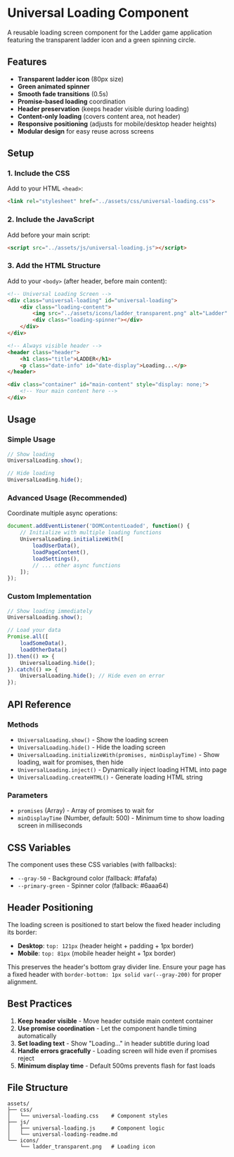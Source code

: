 # Universal Loading Component

A reusable loading screen component for the Ladder game application featuring the transparent ladder icon and a green spinning circle.

## Features

- **Transparent ladder icon** (80px size)
- **Green animated spinner** 
- **Smooth fade transitions** (0.5s)
- **Promise-based loading** coordination
- **Header preservation** (keeps header visible during loading)
- **Content-only loading** (covers content area, not header)
- **Responsive positioning** (adjusts for mobile/desktop header heights)
- **Modular design** for easy reuse across screens

## Setup

### 1. Include the CSS
Add to your HTML `<head>`:
```html
<link rel="stylesheet" href="../assets/css/universal-loading.css">
```

### 2. Include the JavaScript
Add before your main script:
```html
<script src="../assets/js/universal-loading.js"></script>
```

### 3. Add the HTML Structure
Add to your `<body>` (after header, before main content):
```html
<!-- Universal Loading Screen -->
<div class="universal-loading" id="universal-loading">
    <div class="loading-content">
        <img src="../assets/icons/ladder_transparent.png" alt="Ladder" class="loading-ladder-icon">
        <div class="loading-spinner"></div>
    </div>
</div>

<!-- Always visible header -->
<header class="header">
    <h1 class="title">LADDER</h1>
    <p class="date-info" id="date-display">Loading...</p>
</header>

<div class="container" id="main-content" style="display: none;">
    <!-- Your main content here -->
</div>
```

## Usage

### Simple Usage
```javascript
// Show loading
UniversalLoading.show();

// Hide loading
UniversalLoading.hide();
```

### Advanced Usage (Recommended)
Coordinate multiple async operations:
```javascript
document.addEventListener('DOMContentLoaded', function() {
    // Initialize with multiple loading functions
    UniversalLoading.initializeWith([
        loadUserData(),
        loadPageContent(),
        loadSettings(),
        // ... other async functions
    ]);
});
```

### Custom Implementation
```javascript
// Show loading immediately
UniversalLoading.show();

// Load your data
Promise.all([
    loadSomeData(),
    loadOtherData()
]).then(() => {
    UniversalLoading.hide();
}).catch(() => {
    UniversalLoading.hide(); // Hide even on error
});
```

## API Reference

### Methods

- `UniversalLoading.show()` - Show the loading screen
- `UniversalLoading.hide()` - Hide the loading screen  
- `UniversalLoading.initializeWith(promises, minDisplayTime)` - Show loading, wait for promises, then hide
- `UniversalLoading.inject()` - Dynamically inject loading HTML into page
- `UniversalLoading.createHTML()` - Generate loading HTML string

### Parameters

- `promises` (Array) - Array of promises to wait for
- `minDisplayTime` (Number, default: 500) - Minimum time to show loading screen in milliseconds

## CSS Variables

The component uses these CSS variables (with fallbacks):
- `--gray-50` - Background color (fallback: #fafafa)
- `--primary-green` - Spinner color (fallback: #6aaa64)

## Header Positioning

The loading screen is positioned to start below the fixed header including its border:
- **Desktop**: `top: 121px` (header height + padding + 1px border)
- **Mobile**: `top: 81px` (mobile header height + 1px border)

This preserves the header's bottom gray divider line. Ensure your page has a fixed header with `border-bottom: 1px solid var(--gray-200)` for proper alignment.

## Best Practices

1. **Keep header visible** - Move header outside main content container
2. **Use promise coordination** - Let the component handle timing automatically
3. **Set loading text** - Show "Loading..." in header subtitle during load
4. **Handle errors gracefully** - Loading screen will hide even if promises reject
5. **Minimum display time** - Default 500ms prevents flash for fast loads

## File Structure

```
assets/
├── css/
│   └── universal-loading.css    # Component styles
├── js/
│   ├── universal-loading.js     # Component logic
│   └── universal-loading-readme.md
└── icons/
    └── ladder_transparent.png   # Loading icon
```